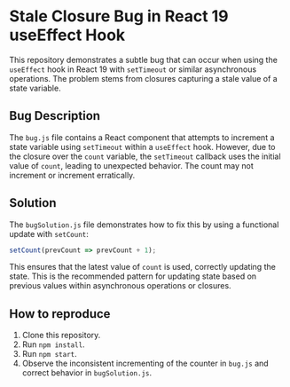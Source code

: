 # Stale Closure Bug in React 19 useEffect Hook

This repository demonstrates a subtle bug that can occur when using the `useEffect` hook in React 19 with `setTimeout` or similar asynchronous operations.  The problem stems from closures capturing a stale value of a state variable.

## Bug Description
The `bug.js` file contains a React component that attempts to increment a state variable using `setTimeout` within a `useEffect` hook. However, due to the closure over the `count` variable, the `setTimeout` callback uses the initial value of `count`, leading to unexpected behavior. The count may not increment or increment erratically.

## Solution
The `bugSolution.js` file demonstrates how to fix this by using a functional update with `setCount`:

```javascript
setCount(prevCount => prevCount + 1);
```
This ensures that the latest value of `count` is used, correctly updating the state. This is the recommended pattern for updating state based on previous values within asynchronous operations or closures.

## How to reproduce
1. Clone this repository.
2. Run `npm install`.
3. Run `npm start`.
4. Observe the inconsistent incrementing of the counter in `bug.js` and correct behavior in `bugSolution.js`.